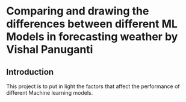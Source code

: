 # Comparing and drawing the differences between different ML Models in forecasting weather by Vishal Panuganti

## Introduction
This project is to put in light the factors that affect the performance of different Machine learning models.


